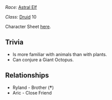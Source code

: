 *Race:* [Astral Elf](http://dnd5e.wikidot.com/lineage:elf)

*Class:* [Druid](http://dnd5e.wikidot.com/druid) 10

Character Sheet [here](https://www.dndbeyond.com/characters/109255358).
## Trivia
+ Is more familiar with animals than with plants.
+ Can conjure a Giant Octopus.
## Relationships
* Ryland - Brother (**†**)
* Aric - Close Friend
